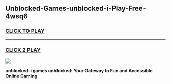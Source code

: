 
## Unblocked-Games-unblocked-i-Play-Free-4wsq6
<h3>
<a href="https://premium76.site?title=unblocked-i&ref=21A">CLICK TO PLAY</a></h3>
<hr>

<h3>
<a href="https://premium76.site?title=unblocked-i&ref=21A">CLICK 2 PLAY</a>
  
</h3>

<a href="https://premium76.site?title=unblocked-i&ref=21A"><img src="https://clearcache.store/games.png"></a>


**unblocked-i games unblocked: Your Gateway to Fun and Accessible Online Gaming**
